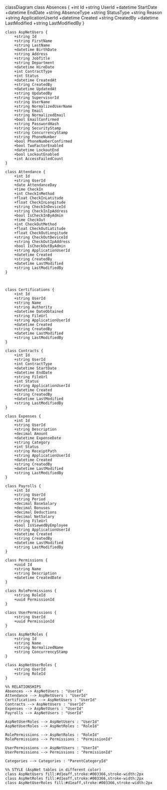 classDiagram
    class Absences {
        +int Id
        +string UserId
        +datetime StartDate
        +datetime EndDate
        +string AbsenceType
        +string StatusType
        +string Reason
        +string ApplicationUserId
        +datetime Created
        +string CreatedBy
        +datetime LastModified
        +string LastModifiedBy
    }

    class AspNetUsers {
        +string Id
        +string FirstName
        +string LastName
        +datetime BirthDate
        +string Address
        +string JobTitle
        +string Department
        +datetime HireDate
        +int ContractType
        +int Status
        +datetime CreatedAt
        +string CreatedBy
        +datetime UpdatedAt
        +string UpdatedBy
        +string SupervisorId
        +string UserName
        +string NormalizedUserName
        +string Email
        +string NormalizedEmail
        +bool EmailConfirmed
        +string PasswordHash
        +string SecurityStamp
        +string ConcurrencyStamp
        +string PhoneNumber
        +bool PhoneNumberConfirmed
        +bool TwoFactorEnabled
        +datetime LockoutEnd
        +bool LockoutEnabled
        +int AccessFailedCount
    }

    class Attendance {
        +int Id
        +string UserId
        +date AttendanceDay
        +time CheckIn
        +int CheckInMethod
        +float CheckInLatitude
        +float CheckInLongitude
        +string CheckInDeviceId
        +string CheckInIpAddress
        +bool IsCheckInByAdmin
        +time CheckOut
        +int CheckOutMethod
        +float CheckOutLatitude
        +float CheckOutLongitude
        +string CheckOutDeviceId
        +string CheckOutIpAddress
        +bool IsCheckOutByAdmin
        +string ApplicationUserId
        +datetime Created
        +string CreatedBy
        +datetime LastModified
        +string LastModifiedBy
    }



    class Certifications {
        +int Id
        +string UserId
        +string Name
        +string Authority
        +datetime DateObtained
        +string FileUrl
        +string ApplicationUserId
        +datetime Created
        +string CreatedBy
        +datetime LastModified
        +string LastModifiedBy
    }

    class Contracts {
        +int Id
        +string UserId
        +int ContractType
        +datetime StartDate
        +datetime EndDate
        +string FileUrl
        +int Status
        +string ApplicationUserId
        +datetime Created
        +string CreatedBy
        +datetime LastModified
        +string LastModifiedBy
    }

    class Expenses {
        +int Id
        +string UserId
        +string Description
        +decimal Amount
        +datetime ExpenseDate
        +string Category
        +int Status
        +string ReceiptPath
        +string ApplicationUserId
        +datetime Created
        +string CreatedBy
        +datetime LastModified
        +string LastModifiedBy
    }

    class Payrolls {
        +int Id
        +string UserId
        +string Period
        +decimal BaseSalary
        +decimal Bonuses
        +decimal Deductions
        +decimal NetSalary
        +string FileUrl
        +bool IsViewedByEmployee
        +string ApplicationUserId
        +datetime Created
        +string CreatedBy
        +datetime LastModified
        +string LastModifiedBy
    }

    class Permissions {
        +uuid Id
        +string Name
        +string Description
        +datetime CreatedDate
    }

    class RolePermissions {
        +string RoleId
        +uuid PermissionId
    }

    class UserPermissions {
        +string UserId
        +uuid PermissionId
    }

    class AspNetRoles {
        +string Id
        +string Name
        +string NormalizedName
        +string ConcurrencyStamp
    }

    class AspNetUserRoles {
        +string UserId
        +string RoleId
    }

    %% RELATIONSHIPS
    Absences --> AspNetUsers : "UserId"
    Attendance --> AspNetUsers : "UserId"
    Certifications --> AspNetUsers : "UserId"
    Contracts --> AspNetUsers : "UserId"
    Expenses --> AspNetUsers : "UserId"
    Payrolls --> AspNetUsers : "UserId"

    AspNetUserRoles --> AspNetUsers : "UserId"
    AspNetUserRoles --> AspNetRoles : "RoleId"

    RolePermissions --> AspNetRoles : "RoleId"
    RolePermissions --> Permissions : "PermissionId"

    UserPermissions --> AspNetUsers : "UserId"
    UserPermissions --> Permissions : "PermissionId"

    Categories --> Categories : "ParentCategoryId"

    %% STYLE (AspNet tables in different color)
    class AspNetUsers fill:#d1eaff,stroke:#003366,stroke-width:2px
    class AspNetRoles fill:#d1eaff,stroke:#003366,stroke-width:2px
    class AspNetUserRoles fill:#d1eaff,stroke:#003366,stroke-width:2px
